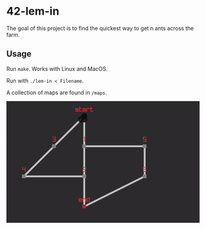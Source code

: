 # 42-lem-in
The goal of this project is to find the quickest way to get n ants across the farm.

## Usage
Run `make`. Works with Linux and MacOS.

Run with `./lem-in < Filename`.

A collection of maps are found in `/maps`.

![GIF](gif.gif)
